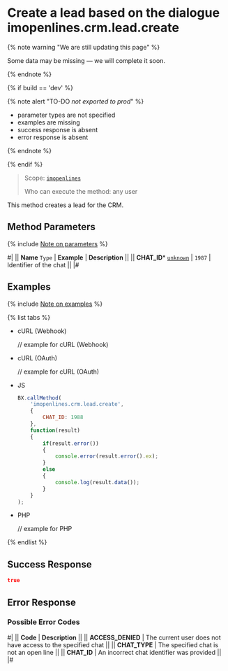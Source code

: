 # Create a lead based on the dialogue imopenlines.crm.lead.create

{% note warning "We are still updating this page" %}

Some data may be missing — we will complete it soon.

{% endnote %}

{% if build == 'dev' %}

{% note alert "TO-DO _not exported to prod_" %}

- parameter types are not specified
- examples are missing
- success response is absent
- error response is absent

{% endnote %}

{% endif %}

> Scope: [`imopenlines`](../../../scopes/permissions.md)
>
> Who can execute the method: any user

This method creates a lead for the CRM.

## Method Parameters

{% include [Note on parameters](../../../../_includes/required.md) %}

#|
|| **Name**
`Type` | **Example** | **Description** ||
|| **CHAT_ID***
[`unknown`](../../../data-types.md) | `1987` | Identifier of the chat ||
|#

## Examples

{% include [Note on examples](../../../../_includes/examples.md) %}

{% list tabs %}

- cURL (Webhook)

    // example for cURL (Webhook)

- cURL (OAuth)

    // example for cURL (OAuth)

- JS

    ```js
    BX.callMethod(
        'imopenlines.crm.lead.create',
        {
            CHAT_ID: 1988
        },
        function(result)
        {
            if(result.error())
            {
                console.error(result.error().ex);
            }
            else
            {
                console.log(result.data());
            }
        }
    );
    ```

- PHP

    // example for PHP

{% endlist %}

## Success Response

```json
true
```

## Error Response

### Possible Error Codes

#|
|| **Code** | **Description** ||
|| **ACCESS_DENIED** | The current user does not have access to the specified chat ||
|| **CHAT_TYPE** | The specified chat is not an open line ||
|| **CHAT_ID** | An incorrect chat identifier was provided ||
|#